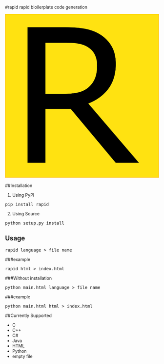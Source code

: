 #rapid
rapid bloilerplate code generation

![rapid](https://github.com/keshav11/rapid/blob/master/logo.png)

##Installation
1. Using PyPI
<pre>pip install rapid</pre>
2. Using Source 
<pre>python setup.py install</pre>

## Usage
<pre>
rapid language > file_name
</pre>
###example

<pre>
rapid html > index.html
</pre>
###Without installation
<pre>
python main.html language > file_name
</pre>
###example
<pre>
python main.html html > index.html
</pre>

##Currently Supported
* C
* C++
* C#
* Java
* HTML
* Python
* empty file
